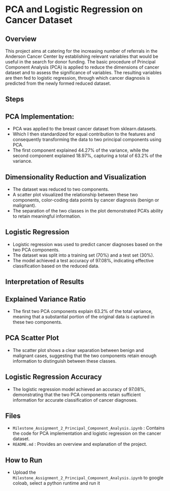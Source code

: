 # PCA and Logistic Regression on Cancer Dataset
## Overview
This project aims at catering for the increasing number of referrals in the Anderson Cancer Center by establishing relevant variables that would be useful in the search for donor funding. The basic procedure of Principal Component Analysis (PCA) is applied to reduce the dimensions of cancer dataset and to assess the significance of variables. The resulting variables are then fed to logistic regression, through which cancer diagnosis is predicted from the newly formed reduced dataset.

## Steps
## PCA Implementation:
- PCA was applied to the breast cancer dataset from sklearn.datasets.
- Which I then standardized for equal contribution to the features and consequently transforming the data to two principal components using PCA.
- The first component explained 44.27% of the variance, while the second component explained 18.97%, capturing a total of 63.2% of the variance.

## Dimensionality Reduction and Visualization
- The dataset was reduced to two components.
- A scatter plot visualized the relationship between these two components, color-coding data points by cancer diagnosis (benign or malignant).
- The separation of the two classes in the plot demonstrated PCA’s ability to retain meaningful information.

## Logistic Regression
- Logistic regression was used to predict cancer diagnoses based on the two PCA components.
- The dataset was split into a training set (70%) and a test set (30%).
- The model achieved a test accuracy of 97.08%, indicating effective classification based on the reduced data.

## Interpretation of Results
## Explained Variance Ratio
- The first two PCA components explain 63.2% of the total variance, meaning that a substantial portion of the original data is captured in these two components.

## PCA Scatter Plot
- The scatter plot shows a clear separation between benign and malignant cases, suggesting that the two components retain enough information to distinguish between these classes.

## Logistic Regression Accuracy
- The logistic regression model achieved an accuracy of 97.08%, demonstrating that the two PCA components retain sufficient information for accurate classification of cancer diagnoses.

## Files
- `Milestone_Assignment_2_Principal_Component_Analysis.ipynb` : Contains the code for PCA implementation and logistic regression on the cancer dataset.
- `README.md` : Provides an overview and explanation of the project.

## How to Run
- Upload the `Milestone_Assignment_2_Principal_Component_Analysis.ipynb` to google coloab, select a python runtime and run it
